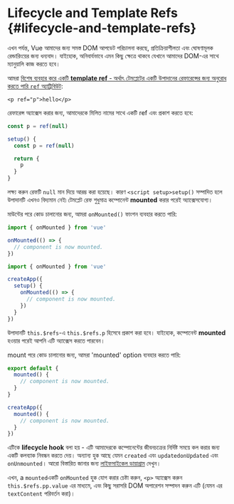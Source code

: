 # Lifecycle and Template Refs {#lifecycle-and-template-refs}

এখন পর্যন্ত, Vue আমাদের জন্য সমস্ত DOM আপডেট পরিচালনা করছে, প্রতিক্রিয়াশীলতা এবং ঘোষণামূলক রেন্ডারিংয়ের জন্য ধন্যবাদ। যাইহোক, অনিবার্যভাবে এমন কিছু ক্ষেত্রে থাকবে যেখানে আমাদের DOM-এর সাথে ম্যানুয়ালি কাজ করতে হবে।

আমরা <a target="_blank" href="/api/built-in-special-attributes.html#ref">বিশেষ ব্যবহার করে একটি **template ref** - অর্থাৎ টেমপ্লেটের একটি উপাদানের রেফারেন্সের জন্য অনুরোধ করতে পারি `ref` অ্যাট্রিবিউট</a>:

```vue-html
<p ref="p">hello</p>
```

<div class="composition-api">

রেফারেন্স অ্যাক্সেস করার জন্য, আমাদেরকে মিলিত নামের সাথে একটি ref <span class="html"> এবং প্রকাশ</span> করতে হবে:

<div class="sfc">

```js
const p = ref(null)
```

</div>
<div class="html">

```js
setup() {
  const p = ref(null)

  return {
    p
  }
}
```

</div>

লক্ষ্য করুন রেফটি `null` মান দিয়ে আরম্ভ করা হয়েছে। কারণ <span class="sfc">`<script setup>`</span><span class="html">`setup()`</span> সম্পাদিত হলে উপাদানটি এখনও বিদ্যমান নেই৷ টেমপ্লেট রেফ শুধুমাত্র কম্পোনেন্ট **mounted** করার পরেই অ্যাক্সেসযোগ্য।

মাউন্টের পরে কোড চালানোর জন্য, আমরা `onMounted()` ফাংশন ব্যবহার করতে পারি:

<div class="sfc">

```js
import { onMounted } from 'vue'

onMounted(() => {
  // component is now mounted.
})
```

</div>
<div class="html">

```js
import { onMounted } from 'vue'

createApp({
  setup() {
    onMounted(() => {
      // component is now mounted.
    })
  }
})
```

</div>
</div>

<div class="options-api">

উপাদানটি `this.$refs`-এ `this.$refs.p` হিসেবে প্রকাশ করা হবে। যাইহোক, কম্পোনেন্ট **mounted** হওয়ার পরেই আপনি এটি অ্যাক্সেস করতে পারবেন।

mount পরে কোড চালানোর জন্য, আমরা 'mounted' option ব্যবহার করতে পারি:

<div class="sfc">

```js
export default {
  mounted() {
    // component is now mounted.
  }
}
```

</div>
<div class="html">

```js
createApp({
  mounted() {
    // component is now mounted.
  }
})
```

</div>
</div>

এটিকে **lifecycle hook** বলা হয় - এটি আমাদেরকে কম্পোনেন্টের জীবনচক্রের নির্দিষ্ট সময়ে কল করার জন্য একটি কলব্যাক নিবন্ধন করতে দেয়। অন্যান্য হুক আছে যেমন <span class="options-api">`created` এবং `updated`</span><span class="composition-api">`onUpdated` এবং `onUnmounted`</span>। আরো বিস্তারিত জানার জন্য <a target="_blank" href="/guide/essentials/lifecycle.html#lifecycle-diagram">লাইফসাইকেল ডায়াগ্রাম</a> দেখুন।

এখন, <span class="options-api">a `mounted`</span><span class="composition-api">একটি `onMounted`</span> হুক যোগ করার চেষ্টা করুন, `<p>` অ্যাক্সেস করুন <span class="options-api">`this.$refs.p`</span><span class="composition-api">`p.value`</span> এর মাধ্যমে, এবং কিছু সরাসরি DOM অপারেশন সম্পাদন করুন এটি (যেমন এর `textContent` পরিবর্তন করা)।
